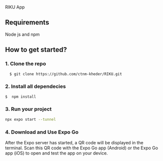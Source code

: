 RIKU App

## Requirements
Node js and npm

## How to get started?

### 1. Clone the repo
```sh
  $ git clone https://github.com/ctnm-kheder/RIKU.git
```

### 2. Install all dependecies
```sh
$  npm install
```

### 3. Run your project
```sh
npx expo start --tunnel
```
### 4. Download and Use Expo Go

 After the Expo server has started, a QR code will be displayed in the terminal. Scan this QR code with the Expo Go app (Android) or the Expo Go app (iOS) to open and test the app on your device.
